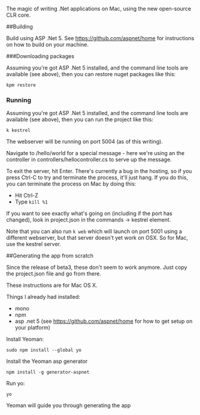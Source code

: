 The magic of writing .Net applications on Mac, using the new open-source CLR core.


##Building

Build using ASP .Net 5. See https://github.com/aspnet/home for instructions on how to
build on your machine.


###Downloading packages

Assuming you're got ASP .Net 5 installed, and the command line tools are available (see above), then you can restore nuget packages like this:

```
kpm restore
```

### Running

Assuming you're got ASP .Net 5 installed, and the command line tools are available (see above), then you can run the project like this:

```
k kestrel
```

The webserver will be running on port 5004 (as of this writing). 

Navigate to /hello/world for a special message - here we're using an the controller in controllers/hellocontroller.cs to serve up the message.


To exit the server, hit Enter. There's currently a bug in the hosting, so if you press Ctrl-C to try and terminate the process, it'll just hang. If you do this, you can terminate the process on Mac by doing this:
- Hit Ctrl-Z
- Type `kill %1`


If you want to see exactly what's going on (including if the port has changed), look in project.json in the commands -> kestrel element.

Note that you can also run `k web` which will launch on port 5001 using a different webserver, but that server doesn't yet work on OSX. So for Mac, use the kestrel server.


##Generating the app from scratch

Since the release of beta3, these don't seem to work anymore. Just copy the project.json file and go from there.

These instructions are for Mac OS X.

Things I already had installed:
- mono
- npm
- asp .net 5 (see https://github.com/aspnet/home for how to get setup on your platform)

Install Yeoman:

```
sudo npm install --global yo
```

Install the Yeoman asp generator
```    
npm install -g generator-aspnet
```

Run yo:
```
yo
```

Yeoman will guide you through generating the app

